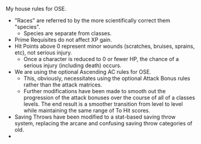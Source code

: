 My house rules for OSE.
- "Races" are referred to by the more scientifically correct them "species".
    - Species are separate from classes.
- Prime Requisites do not affect XP gain.
- Hit Points above 0 represent minor wounds (scratches, bruises, sprains, etc), not serious injury.  
    - Once a character is reduced to 0 or fewer HP, the chance of a serious injury (including death) occurs.
- We are using the optional Ascending AC rules for OSE.
    - This, obviously, necessitates using the optional Attack Bonus rules rather than the attack matrices.
    - Further modifications have been made to smooth out the progression of the attack bonuses over the course of all of a classes levels.  The end result is a smoother transition from level to level while maintaining the same range of To Hit scores.
- Saving Throws have been modified to a stat-based saving throw system, replacing the arcane and confusing saving throw categories of old.
- 
